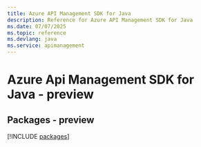 ```yaml
---
title: Azure API Management SDK for Java
description: Reference for Azure API Management SDK for Java
ms.date: 07/07/2025
ms.topic: reference
ms.devlang: java
ms.service: apimanagement
---
```

# Azure Api Management SDK for Java - preview
## Packages - preview
[!INCLUDE [packages](api-management-index.md)]